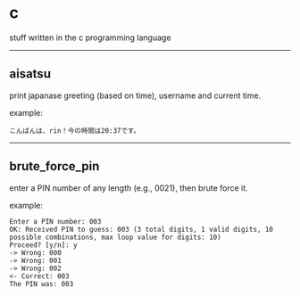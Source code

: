 # c
stuff written in the c programming language


---


## aisatsu
print japanase greeting (based on time), username and current time.

example:
```
こんばんは、rin！今の時間は20:37です。
```

---


## brute_force_pin
enter a PIN number of any length (e.g., 0021), then brute force it.

example:
```
Enter a PIN number: 003
OK: Received PIN to guess: 003 (3 total digits, 1 valid digits, 10 possible combinations, max loop value for digits: 10)
Proceed? [y/n]: y
-> Wrong: 000
-> Wrong: 001
-> Wrong: 002
<- Correct: 003
The PIN was: 003
```

